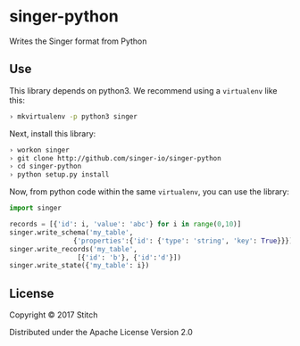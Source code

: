 singer-python
===================

Writes the Singer format from Python

Use
---

This library depends on python3. We recommend using a `virtualenv`
like this:

```bash
› mkvirtualenv -p python3 singer
```

Next, install this library:

```bash
› workon singer
› git clone http://github.com/singer-io/singer-python
› cd singer-python
› python setup.py install
```

Now, from python code within the same `virtualenv`, you can use the
library:

```python
import singer

records = [{'id': i, 'value': 'abc'} for i in range(0,10)]
singer.write_schema('my_table',
                {'properties':{'id': {'type': 'string', 'key': True}}})
singer.write_records('my_table',
                 [{'id': 'b'}, {'id':'d'}])
singer.write_state({'my_table': i})
```


License
-------

Copyright © 2017 Stitch

Distributed under the Apache License Version 2.0
